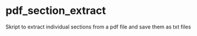 # pdf_section_extract
Skript to extract individual sections from a pdf file and save them as txt files
